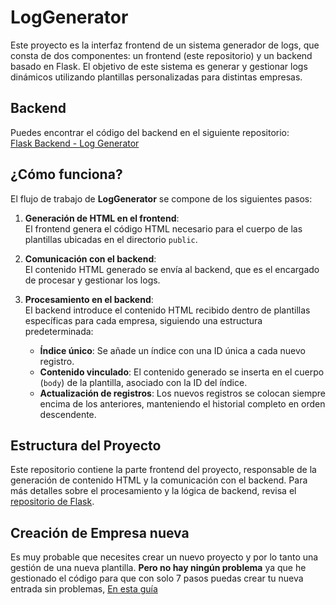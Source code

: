 # LogGenerator

Este proyecto es la interfaz frontend de un sistema generador de logs, que consta de dos componentes: un frontend (este repositorio) y un backend basado en Flask. El objetivo de este sistema es generar y gestionar logs dinámicos utilizando plantillas personalizadas para distintas empresas.

## Backend

Puedes encontrar el código del backend en el siguiente repositorio:  
[Flask Backend - Log Generator](https://github.com/Debombii/Flask)

## ¿Cómo funciona?

El flujo de trabajo de **LogGenerator** se compone de los siguientes pasos:

1. **Generación de HTML en el frontend**:  
   El frontend genera el código HTML necesario para el cuerpo de las plantillas ubicadas en el directorio `public`.

2. **Comunicación con el backend**:  
   El contenido HTML generado se envía al backend, que es el encargado de procesar y gestionar los logs.

3. **Procesamiento en el backend**:  
   El backend introduce el contenido HTML recibido dentro de plantillas específicas para cada empresa, siguiendo una estructura predeterminada:
   - **Índice único**: Se añade un índice con una ID única a cada nuevo registro.
   - **Contenido vinculado**: El contenido generado se inserta en el cuerpo (`body`) de la plantilla, asociado con la ID del índice.
   - **Actualización de registros**: Los nuevos registros se colocan siempre encima de los anteriores, manteniendo el historial completo en orden descendente.

## Estructura del Proyecto

Este repositorio contiene la parte frontend del proyecto, responsable de la generación de contenido HTML y la comunicación con el backend. Para más detalles sobre el procesamiento y la lógica de backend, revisa el [repositorio de Flask](https://github.com/Debombii/Flask).

## Creación de Empresa nueva

Es muy probable que necesites crear un nuevo proyecto y por lo tanto una gestión de una nueva plantilla. **Pero no hay ningún problema** ya que he gestionado el código para que con solo 7 pasos puedas crear tu nueva entrada sin problemas, [En esta guía](https://docs.google.com/document/d/1FJkGZeFGGX6IhcqQpkYy2j4xcTR6P78GvKSfRUwdbt4/edit?usp=sharing)
